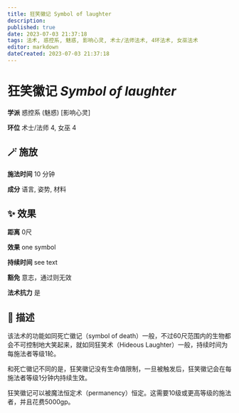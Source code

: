 ```yaml
---
title: 狂笑徽记 Symbol of laughter
description: 
published: true
date: 2023-07-03 21:37:18
tags: 法术, 惑控系, 魅惑, 影响心灵, 术士/法师法术, 4环法术, 女巫法术
editor: markdown
dateCreated: 2023-07-03 21:37:18
---
```


# **狂笑徽记** *Symbol of laughter*

**学派** 惑控系 (魅惑) \[影响心灵\] 

**环位** 术士/法师 4, 女巫 4

## 🪄 施放

**施法时间** 10 分钟

**成分** 语言, 姿势, 材料

## ✨ 效果  

**距离** 0尺 

**效果** one symbol 

**持续时间** see text 

**豁免** 意志，通过则无效

**法术抗力** 是

## 📖 描述

该法术的功能如同死亡徽记（symbol of death）一般，不过60尺范围内的生物都会不可控制地大笑起来，就如同狂笑术（Hideous Laughter）一般，持续时间为每施法者等级1轮。

和死亡徽记不同的是，狂笑徽记没有生命值限制，一旦被触发后，狂笑徽记会在每施法者等级1分钟内持续生效。

狂笑徽记可以被魔法恒定术（permanency）恒定。这需要10级或更高等级的施法者，并且花费5000gp。
    